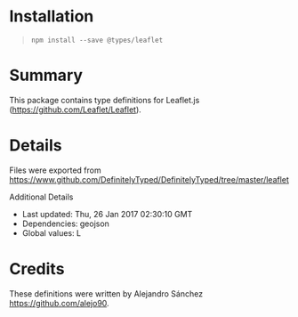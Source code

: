 # Installation
> `npm install --save @types/leaflet`

# Summary
This package contains type definitions for Leaflet.js (https://github.com/Leaflet/Leaflet).

# Details
Files were exported from https://www.github.com/DefinitelyTyped/DefinitelyTyped/tree/master/leaflet

Additional Details
 * Last updated: Thu, 26 Jan 2017 02:30:10 GMT
 * Dependencies: geojson
 * Global values: L

# Credits
These definitions were written by Alejandro Sánchez <https://github.com/alejo90>.
